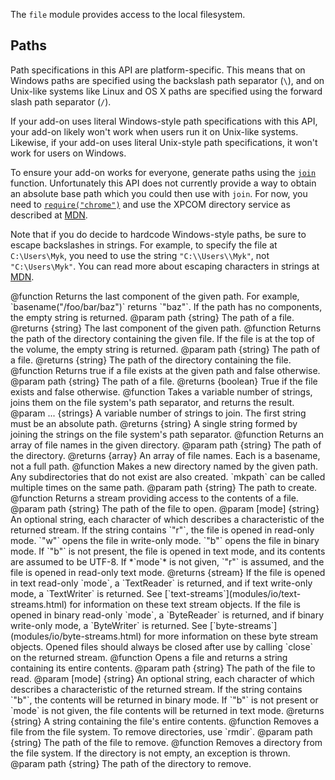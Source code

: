 <!-- This Source Code Form is subject to the terms of the Mozilla Public
   - License, v. 2.0. If a copy of the MPL was not distributed with this
   - file, You can obtain one at http://mozilla.org/MPL/2.0/. -->

<!-- contributed by Drew Willcoxon [adw@mozilla.com]  -->
<!-- contributed by Atul Varma [atul@mozilla.com]  -->
<!-- edited by Noelle Murata [fiveinchpixie@gmail.com]  -->

The `file` module provides access to the local filesystem.


Paths
-----

Path specifications in this API are platform-specific.  This means that on
Windows paths are specified using the backslash path separator (`\`), and on
Unix-like systems like Linux and OS X paths are specified using the forward
slash path separator (`/`).

If your add-on uses literal Windows-style path specifications with this API,
your add-on likely won't work when users run it on Unix-like systems.  Likewise,
if your add-on uses literal Unix-style path specifications, it won't work for
users on Windows.

To ensure your add-on works for everyone, generate paths using the
[`join`](modules/io/file.html#join(...)) function.  Unfortunately
this API does not currently provide a way to obtain an absolute base path which
you could then use with `join`.  For now, you need to
[`require("chrome")`](dev-guide/tutorials/chrome.html) and use the
XPCOM directory service as described at
[MDN](https://developer.mozilla.org/en/Code_snippets/File_I%2F%2FO#Getting_special_files).

Note that if you do decide to hardcode Windows-style paths, be sure to escape
backslashes in strings.  For example, to specify the file at `C:\Users\Myk`, you
need to use the string `"C:\\Users\\Myk"`, not `"C:\Users\Myk"`.  You can read
more about escaping characters in strings at
[MDN](https://developer.mozilla.org/en/JavaScript/Guide/Values,_Variables,_and_Literals#Escaping_Characters).


<api name="basename">
@function
  Returns the last component of the given path.  For example,
  `basename("/foo/bar/baz")` returns `"baz"`.  If the path has no components,
  the empty string is returned.
@param path {string}
  The path of a file.
@returns {string}
  The last component of the given path.
</api>

<api name="dirname">
@function
  Returns the path of the directory containing the given file.  If the file is
  at the top of the volume, the empty string is returned.
@param path {string}
  The path of a file.
@returns {string}
  The path of the directory containing the file.
</api>

<api name="exists">
@function
  Returns true if a file exists at the given path and false otherwise.
@param path {string}
  The path of a file.
@returns {boolean}
  True if the file exists and false otherwise.
</api>

<api name="join">
@function
  Takes a variable number of strings, joins them on the file system's path
  separator, and returns the result.
@param ... {strings}
  A variable number of strings to join.  The first string must be an absolute
  path.
@returns {string}
  A single string formed by joining the strings on the file system's path
  separator.
</api>

<api name="list">
@function
  Returns an array of file names in the given directory.
@param path {string}
  The path of the directory.
@returns {array}
  An array of file names.  Each is a basename, not a full path.
</api>

<api name="mkpath">
@function
  Makes a new directory named by the given path.  Any subdirectories that do not
  exist are also created.  `mkpath` can be called multiple times on the same
  path.
@param path {string}
  The path to create.
</api>

<api name="open">
@function
  Returns a stream providing access to the contents of a file.
@param path {string}
  The path of the file to open.
@param [mode] {string}
  An optional string, each character of which describes a characteristic of the
  returned stream.  If the string contains `"r"`, the file is opened in
  read-only mode.  `"w"` opens the file in write-only mode.  `"b"` opens the
  file in binary mode.  If `"b"` is not present, the file is opened in text
  mode, and its contents are assumed to be UTF-8.  If *`mode`* is not given,
  `"r"` is assumed, and the file is opened in read-only text mode.
@returns {stream}
  If the file is opened in text read-only `mode`, a `TextReader` is returned,
  and if text write-only mode, a `TextWriter` is returned.  See
  [`text-streams`](modules/io/text-streams.html) for information on
  these text stream objects.  If the file is opened in binary read-only `mode`,
  a `ByteReader` is returned, and if binary write-only mode, a `ByteWriter` is
  returned.  See
  [`byte-streams`](modules/io/byte-streams.html) for more
  information on these byte stream objects.  Opened files should always be
  closed after use by calling `close` on the returned stream.
</api>

<api name="read">
@function
  Opens a file and returns a string containing its entire contents.
@param path {string}
  The path of the file to read.
@param [mode] {string}
  An optional string, each character of which describes a characteristic of the
  returned stream.  If the string contains `"b"`, the contents will be returned 
  in binary mode. If `"b"` is not present or `mode` is not given, the file
  contents will be returned in text mode. 
@returns {string}
  A string containing the file's entire contents.
</api>

<api name="remove">
@function
  Removes a file from the file system.  To remove directories, use `rmdir`.
@param path {string}
  The path of the file to remove.
</api>

<api name="rmdir">
@function
  Removes a directory from the file system.  If the directory is not empty, an
  exception is thrown.
@param path {string}
  The path of the directory to remove.
</api>
